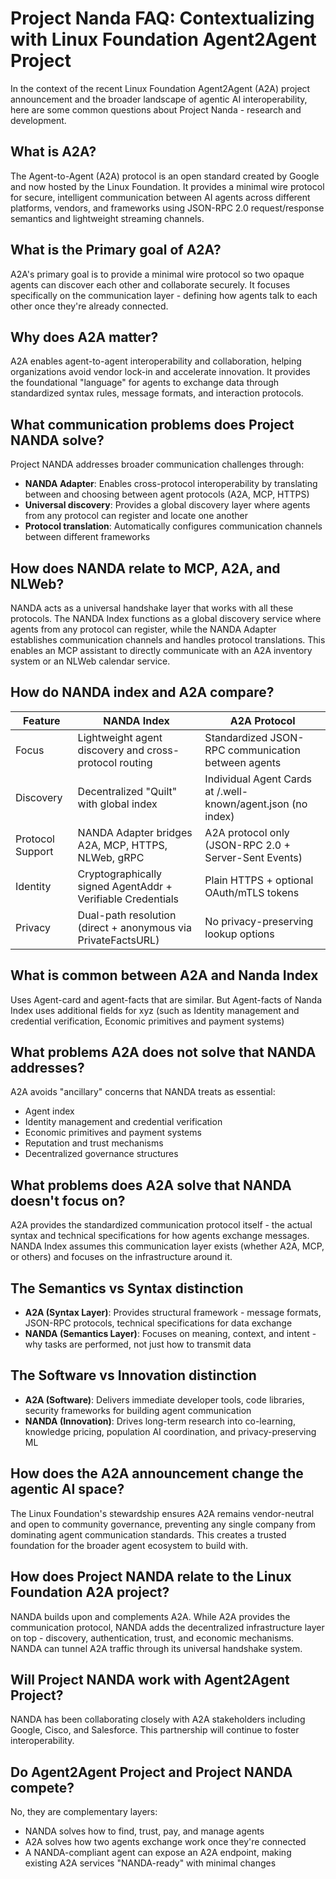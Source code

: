 # Project Nanda FAQ: Contextualizing with Linux Foundation Agent2Agent Project

In the context of the recent Linux Foundation Agent2Agent (A2A) project announcement and the broader landscape of agentic AI interoperability, here are some common questions about Project Nanda - research and development.

## What is A2A?

The Agent-to-Agent (A2A) protocol is an open standard created by Google and now hosted by the Linux Foundation. It provides a minimal wire protocol for secure, intelligent communication between AI agents across different platforms, vendors, and frameworks using JSON-RPC 2.0 request/response semantics and lightweight streaming channels.

## What is the Primary goal of A2A?

A2A's primary goal is to provide a minimal wire protocol so two opaque agents can discover each other and collaborate securely. It focuses specifically on the communication layer - defining how agents talk to each other once they're already connected.

## Why does A2A matter?

A2A enables agent-to-agent interoperability and collaboration, helping organizations avoid vendor lock-in and accelerate innovation. It provides the foundational "language" for agents to exchange data through standardized syntax rules, message formats, and interaction protocols.

## What communication problems does Project NANDA solve?

Project NANDA addresses broader communication challenges through:
- **NANDA Adapter**: Enables cross-protocol interoperability by translating between and choosing between agent protocols (A2A, MCP, HTTPS)
- **Universal discovery**: Provides a global discovery layer where agents from any protocol can register and locate one another
- **Protocol translation**: Automatically configures communication channels between different frameworks

## How does NANDA relate to MCP, A2A, and NLWeb?

NANDA acts as a universal handshake layer that works with all these protocols. The NANDA Index functions as a global discovery service where agents from any protocol can register, while the NANDA Adapter establishes communication channels and handles protocol translations. This enables an MCP assistant to directly communicate with an A2A inventory system or an NLWeb calendar service.

## How do NANDA index and A2A compare?

| Feature | NANDA Index | A2A Protocol |
|---------|-------------|--------------|
| Focus | Lightweight agent discovery and cross-protocol routing | Standardized JSON-RPC communication between agents |
| Discovery | Decentralized "Quilt" with global index | Individual Agent Cards at /.well-known/agent.json (no index) |
| Protocol Support | NANDA Adapter bridges A2A, MCP, HTTPS, NLWeb, gRPC | A2A protocol only (JSON-RPC 2.0 + Server-Sent Events) |
| Identity | Cryptographically signed AgentAddr + Verifiable Credentials | Plain HTTPS + optional OAuth/mTLS tokens |
| Privacy | Dual-path resolution (direct + anonymous via PrivateFactsURL) | No privacy-preserving lookup options |

## What is common between A2A and Nanda Index

Uses Agent-card and agent-facts that are similar. But Agent-facts of Nanda Index uses additional fields for xyz (such as Identity management and credential verification, Economic primitives and payment systems)

## What problems A2A does not solve that NANDA addresses?

A2A avoids "ancillary" concerns that NANDA treats as essential:
- Agent index
- Identity management and credential verification
- Economic primitives and payment systems
- Reputation and trust mechanisms
- Decentralized governance structures

## What problems does A2A solve that NANDA doesn't focus on?

A2A provides the standardized communication protocol itself - the actual syntax and technical specifications for how agents exchange messages. NANDA Index assumes this communication layer exists (whether A2A, MCP, or others) and focuses on the infrastructure around it.

## The Semantics vs Syntax distinction

- **A2A (Syntax Layer)**: Provides structural framework - message formats, JSON-RPC protocols, technical specifications for data exchange
- **NANDA (Semantics Layer)**: Focuses on meaning, context, and intent - why tasks are performed, not just how to transmit data

## The Software vs Innovation distinction

- **A2A (Software)**: Delivers immediate developer tools, code libraries, security frameworks for building agent communication
- **NANDA (Innovation)**: Drives long-term research into co-learning, knowledge pricing, population AI coordination, and privacy-preserving ML

## How does the A2A announcement change the agentic AI space?

The Linux Foundation's stewardship ensures A2A remains vendor-neutral and open to community governance, preventing any single company from dominating agent communication standards. This creates a trusted foundation for the broader agent ecosystem to build with.

## How does Project NANDA relate to the Linux Foundation A2A project?

NANDA builds upon and complements A2A. While A2A provides the communication protocol, NANDA adds the decentralized infrastructure layer on top - discovery, authentication, trust, and economic mechanisms. NANDA can tunnel A2A traffic through its universal handshake system.

## Will Project NANDA work with Agent2Agent Project?

NANDA has been collaborating closely with A2A stakeholders including Google, Cisco, and Salesforce. This partnership will continue to foster interoperability.

## Do Agent2Agent Project and Project NANDA compete?

No, they are complementary layers:
- NANDA solves how to find, trust, pay, and manage agents
- A2A solves how two agents exchange work once they're connected
- A NANDA-compliant agent can expose an A2A endpoint, making existing A2A services "NANDA-ready" with minimal changes
